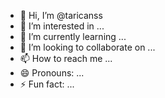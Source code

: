 - 👋 Hi, I’m @taricanss
- 👀 I’m interested in ...
- 🌱 I’m currently learning ...
- 💞️ I’m looking to collaborate on ...
- 📫 How to reach me ...
- 😄 Pronouns: ...
- ⚡ Fun fact: ...

<!---
taricanss/taricanss is a ✨ special ✨ repository because its `README.md` (this file) appears on your GitHub profile.
You can click the Preview link to take a look at your changes.
--->
